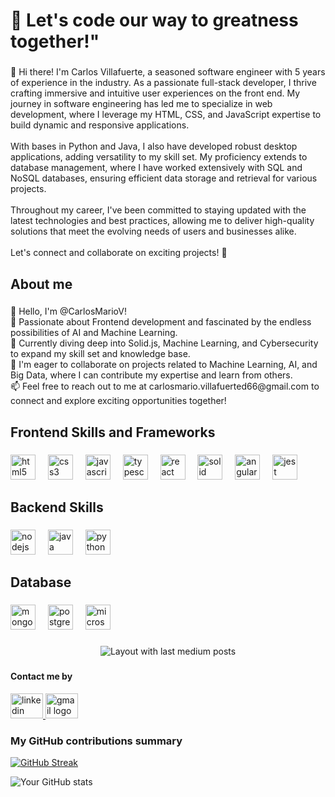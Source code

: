 <h1 align="left">🚀 Let's code our way to greatness together!"</h1>

###

<p align="left">👋 Hi there! I'm Carlos Villafuerte, a seasoned software engineer with 5 years of experience in the industry. As a passionate full-stack developer, I thrive crafting immersive and intuitive user experiences on the front end. My journey in software engineering has led me to specialize in web development, where I leverage my HTML, CSS, and JavaScript expertise to build dynamic and responsive applications.<br><br>With bases in Python and Java, I also have developed robust desktop applications, adding versatility to my skill set. My proficiency extends to database management, where I have worked extensively with SQL and NoSQL databases, ensuring efficient data storage and retrieval for various projects.<br><br>Throughout my career, I've been committed to staying updated with the latest technologies and best practices, allowing me to deliver high-quality solutions that meet the evolving needs of users and businesses alike.<br><br>Let's connect and collaborate on exciting projects! 🚀</p>

###

<h2 align="left">About me</h2>

###

<p align="left">👋 Hello, I'm @CarlosMarioV! <br>👀 Passionate about Frontend development and fascinated by the endless possibilities of AI and Machine Learning. <br>🌱 Currently diving deep into Solid.js, Machine Learning, and Cybersecurity to expand my skill set and knowledge base. <br>💞️ I'm eager to collaborate on projects related to Machine Learning, AI, and Big Data, where I can contribute my expertise and learn from others. <br>📫 Feel free to reach out to me at carlosmario.villafuerted66@gmail.com to connect and explore exciting opportunities together!</p>

###

<h2 align="left">Frontend Skills and Frameworks</h2>

###

<div align="left">
  <img src="https://cdn.jsdelivr.net/gh/devicons/devicon/icons/html5/html5-original.svg" height="40" alt="html5 logo"  />
  <img width="12" />
  <img src="https://cdn.jsdelivr.net/gh/devicons/devicon/icons/css3/css3-original.svg" height="40" alt="css3 logo"  />
  <img width="12" />
  <img src="https://cdn.jsdelivr.net/gh/devicons/devicon/icons/javascript/javascript-original.svg" height="40" alt="javascript logo"  />
  <img width="12" />
  <img title="Learning" src="https://cdn.jsdelivr.net/gh/devicons/devicon/icons/typescript/typescript-original.svg" height="40" alt="typescript logo"  />
  <img width="12" />
  <img title="With Strong foundations, but continue learning" src="https://cdn.jsdelivr.net/gh/devicons/devicon/icons/react/react-original.svg" height="40" alt="react logo"  />
  <img width="12" />
  <img ttle="Learning" src="https://skillicons.dev/icons?i=solidjs" height="40" alt="solid logo"  />
  <img width="12" />
  <img title="Deprecated: But with foundations" src="https://cdn.jsdelivr.net/gh/devicons/devicon/icons/angularjs/angularjs-original.svg" height="40" alt="angularjs logo"  />
  <img width="12" />
  <img src="https://cdn.jsdelivr.net/gh/devicons/devicon/icons/jest/jest-plain.svg" height="40" alt="jest logo"  />
</div>

###

<h2 align="left">Backend Skills</h2>

###

<div align="left">
  <img src="https://cdn.jsdelivr.net/gh/devicons/devicon/icons/nodejs/nodejs-original.svg" height="40" alt="nodejs logo"  />
  <img width="12" />
  <img src="https://cdn.jsdelivr.net/gh/devicons/devicon/icons/java/java-original.svg" height="40" alt="java logo"  />
  <img width="12" />
  <img src="https://cdn.jsdelivr.net/gh/devicons/devicon/icons/python/python-original.svg" height="40" alt="python logo"  />
</div>

###

<h2 align="left">Database</h2>

###

<div align="left">
  <img src="https://cdn.jsdelivr.net/gh/devicons/devicon/icons/mongodb/mongodb-original.svg" height="40" alt="mongodb logo"  />
  <img width="12" />
  <img src="https://cdn.jsdelivr.net/gh/devicons/devicon/icons/postgresql/postgresql-original.svg" height="40" alt="postgresql logo"  />
  <img width="12" />
  <img src="https://cdn.jsdelivr.net/gh/devicons/devicon/icons/microsoftsqlserver/microsoftsqlserver-plain.svg" height="40" alt="microsoftsqlserver logo"  />
</div>

###

<div align="center">
  <img src="https://github-read-medium-git-main.pahlevikun.vercel.app/latest?limit=4&username=CarlosMarioV&theme=dark" alt="Layout with last medium posts"  />
</div>

###

<h4 align="left">Contact me by </h4>
<div align="left">
  <a href="https://www.linkedin.com/in/carlosmariovillafuerte/" target="_blank">
    <img src="https://raw.githubusercontent.com/maurodesouza/profile-readme-generator/master/src/assets/icons/social/linkedin/default.svg" width="52" height="40" alt="linkedin logo"  />
  </a>
  <a href="carlosmario.villafuerted66@gmail.com" target="_blank">
    <img src="https://raw.githubusercontent.com/maurodesouza/profile-readme-generator/master/src/assets/icons/social/gmail/default.svg" width="52" height="40" alt="gmail logo"  />
  </a>
</div>

###

<h3>My GitHub contributions summary</h3>

[![GitHub Streak](https://github-readme-streak-stats.herokuapp.com?user=CarlosMarioV&theme=dark&ring=fb4362&file=fb4362&currStreakNum=fb4362&currStreakLabel=fb4362&hide_border=true)](https://git.io/streak-stats)

![Your GitHub stats](https://github-readme-stats.vercel.app/api?username=CarlosMarioV&hide_border=true&show_icons=true&bg_color=151515&title_color=fb4362&icon_color=fb4362&text_bold=false&text_color=9e9e9e)

###
<!---
CarlosMarioV/CarlosMarioV is a ✨ special ✨ repository because its `README.md` (this file) appears on your GitHub profile.
You can click the Preview link to take a look at your changes.
--->
